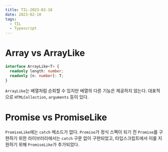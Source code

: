 ```yaml
---
title: TIL-2023-02-18
date: 2023-02-18
tags:
  - TIL
  - Typescript
---
```


# Array vs ArrayLike

```ts
interface ArrayLike<T> {
  readonly length: number;
  readonly [n: number]: T;
}
```

`ArrayLike`는 배열처럼 순회할 수 있지만 배열의 다른 기능은 제공하지 않는다. 대표적으로 `HTMLCollection`, `arguments` 등이 있다.

# Promise vs PromiseLike

`PromiseLike`에는 `catch` 메소드가 없다. `Promise`가 정식 스펙이 되기 전 `Promise`를 구현하기 위한 라이브러리에서는 `catch` 구문 없이 구현되었고, 타입스크립트에서 이를 지원하기 위해 `PromiseLike`가 추가되었다.

